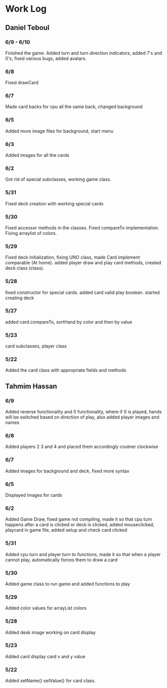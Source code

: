 # Work Log

## Daniel Teboul

### 6/9 - 6/10
Finished the game. Added turn and turn direction indicators, added 7's and 0's, fixed various bugs, added avatars.

### 6/8
Fixed drawCard

### 6/7 
Made card backs for cpu all the same back, changed background

### 6/5
Added more image files for background, start menu

### 6/3
Added images for all the cards

### 6/2
Got rid of special subclasses, working game class.

### 5/31
Fixed deck creation with working special cards

### 5/30
Fixed accessor methods in the classes. Fixed compareTo implementation. Fixing arraylist of colors. 

### 5/29
Fixed deck initialization, fixing UNO class, made Card implement comparable (At home).
added player draw and play card methods, created deck class (class).

### 5/28

fixed constructor for special cards. added card valid play boolean. started creating deck

### 5/27

added card.compareTo, sortHand by color and then by value

### 5/23

card subclasses, player class

### 5/22

Added the card class with appropriate fields and methods

## Tahmim Hassan

### 6/9

Added reverse functionality and 0 functionality, where if 0 is played, hands will be switched based on direction of play, also added player images and names

### 6/8

Added players 2 3 and 4 and placed them accordingly coutner clockwise

### 6/7 
Added images for background and deck, fixed more syntax

### 6/5
Displayed images for cards

### 6/2
Added Game Draw, fixed game not compiling, made it so that cpu turn happens after a card is clicked or deck is clicked, added mouseclicked, playcard in game file, added setup and check card clicked

### 5/31
Added cpu turn and player turn to functions, made it so that when a player cannot play, automatically forces them to draw a card

### 5/30
Added game class to run game and added functions to play

### 5/29 
Added color values for arrayList colors

### 5/28

Added desk image working on card display

### 5/23

Added card display card x and y value

### 5/22

Added setName() setValue() for card class.


